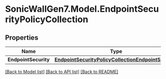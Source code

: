 # SonicWallGen7.Model.EndpointSecurityPolicyCollection

## Properties

Name | Type | Description | Notes
------------ | ------------- | ------------- | -------------
**EndpointSecurity** | [**EndpointSecurityPolicyCollectionEndpointSecurity**](EndpointSecurityPolicyCollectionEndpointSecurity.md) |  | [optional] 

[[Back to Model list]](../README.md#documentation-for-models) [[Back to API list]](../README.md#documentation-for-api-endpoints) [[Back to README]](../README.md)

